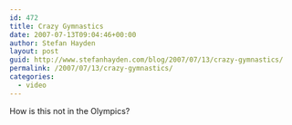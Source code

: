 ```yaml
---
id: 472
title: Crazy Gymnastics
date: 2007-07-13T09:04:46+00:00
author: Stefan Hayden
layout: post
guid: http://www.stefanhayden.com/blog/2007/07/13/crazy-gymnastics/
permalink: /2007/07/13/crazy-gymnastics/
categories:
  - video
---
```

<p>How is this not in the Olympics?</p>
<p><object width="425" height="350"><param name="movie" value="http://www.youtube.com/v/5jkjSF2VwP4"></param>
<param name="wmode" value="transparent"></param><embed src="http://www.youtube.com/v/5jkjSF2VwP4" type="application/x-shockwave-flash" wmode="transparent" width="425" height="350"></embed></object></p>
